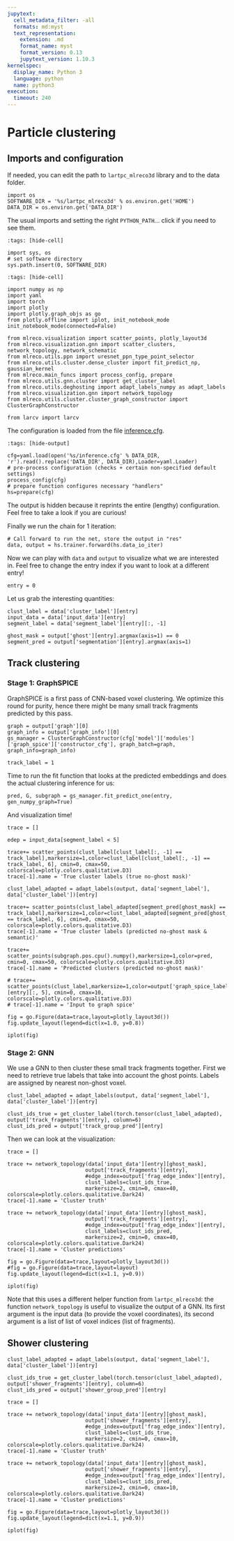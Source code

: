 ```yaml
---
jupytext:
  cell_metadata_filter: -all
  formats: md:myst
  text_representation:
    extension: .md
    format_name: myst
    format_version: 0.13
    jupytext_version: 1.10.3
kernelspec:
  display_name: Python 3
  language: python
  name: python3
execution:
  timeout: 240
---
```



# Particle clustering

## Imports and configuration
If needed, you can edit the path to `lartpc_mlreco3d` library and to the data folder.
```{code-cell}
import os
SOFTWARE_DIR = '%s/lartpc_mlreco3d' % os.environ.get('HOME') 
DATA_DIR = os.environ.get('DATA_DIR')
```

The usual imports and setting the right `PYTHON_PATH`...  click if you need to see them.
```{code-cell}
:tags: [hide-cell]

import sys, os
# set software directory
sys.path.insert(0, SOFTWARE_DIR)
```

```{code-cell}
:tags: [hide-cell]

import numpy as np
import yaml
import torch
import plotly
import plotly.graph_objs as go
from plotly.offline import iplot, init_notebook_mode
init_notebook_mode(connected=False)

from mlreco.visualization import scatter_points, plotly_layout3d
from mlreco.visualization.gnn import scatter_clusters, network_topology, network_schematic
from mlreco.utils.ppn import uresnet_ppn_type_point_selector
from mlreco.utils.cluster.dense_cluster import fit_predict_np, gaussian_kernel
from mlreco.main_funcs import process_config, prepare
from mlreco.utils.gnn.cluster import get_cluster_label
from mlreco.utils.deghosting import adapt_labels_numpy as adapt_labels
from mlreco.visualization.gnn import network_topology
from mlreco.utils.cluster.cluster_graph_constructor import ClusterGraphConstructor

from larcv import larcv
```

The configuration is loaded from the file [inference.cfg](../data/inference.cfg).
```{code-cell}
:tags: [hide-output]

cfg=yaml.load(open('%s/inference.cfg' % DATA_DIR, 'r').read().replace('DATA_DIR', DATA_DIR),Loader=yaml.Loader)
# pre-process configuration (checks + certain non-specified default settings)
process_config(cfg)
# prepare function configures necessary "handlers"
hs=prepare(cfg)
```

The output is hidden because it reprints the entire (lengthy) configuration. Feel 
free to take a look if you are curious!

Finally we run the chain for 1 iteration:
```{code-cell}
# Call forward to run the net, store the output in "res"
data, output = hs.trainer.forward(hs.data_io_iter)
```
Now we can play with `data` and `output` to visualize what we are interested in. Feel free to change the
entry index if you want to look at a different entry!
```{code-cell}
entry = 0
```
Let us grab the interesting quantities:
```{code-cell}
clust_label = data['cluster_label'][entry]
input_data = data['input_data'][entry]
segment_label = data['segment_label'][entry][:, -1]

ghost_mask = output['ghost'][entry].argmax(axis=1) == 0
segment_pred = output['segmentation'][entry].argmax(axis=1)
```


## Track clustering

### Stage 1: GraphSPICE
GraphSPICE is a first pass of CNN-based voxel clustering. We optimize this round for purity, hence there might be many small track fragments predicted by this pass.
```{code-cell}
graph = output['graph'][0]
graph_info = output['graph_info'][0]
gs_manager = ClusterGraphConstructor(cfg['model']['modules']['graph_spice']['constructor_cfg'], graph_batch=graph, graph_info=graph_info)

track_label = 1
```

Time to run the fit function that looks at the predicted embeddings and
does the actual clustering inference for us:
```{code-cell}
pred, G, subgraph = gs_manager.fit_predict_one(entry, gen_numpy_graph=True)
```

And visualization time!

```{code-cell}
trace = []

edep = input_data[segment_label < 5]

trace+= scatter_points(clust_label[clust_label[:, -1] == track_label],markersize=1,color=clust_label[clust_label[:, -1] == track_label, 6], cmin=0, cmax=50, colorscale=plotly.colors.qualitative.D3)
trace[-1].name = 'True cluster labels (true no-ghost mask)'

clust_label_adapted = adapt_labels(output, data['segment_label'], data['cluster_label'])[entry]

trace+= scatter_points(clust_label_adapted[segment_pred[ghost_mask] == track_label],markersize=1,color=clust_label_adapted[segment_pred[ghost_mask] == track_label, 6], cmin=0, cmax=50, colorscale=plotly.colors.qualitative.D3)
trace[-1].name = 'True cluster labels (predicted no-ghost mask & semantic)'

trace+= scatter_points(subgraph.pos.cpu().numpy(),markersize=1,color=pred, cmin=0, cmax=50, colorscale=plotly.colors.qualitative.D3)
trace[-1].name = 'Predicted clusters (predicted no-ghost mask)'

# trace+= scatter_points(clust_label,markersize=1,color=output['graph_spice_label'][entry][:, 5], cmin=0, cmax=10, colorscale=plotly.colors.qualitative.D3)
# trace[-1].name = 'Input to graph spice'

fig = go.Figure(data=trace,layout=plotly_layout3d())
fig.update_layout(legend=dict(x=1.0, y=0.8))

iplot(fig)
```

### Stage 2: GNN
We use a GNN to then cluster these small track fragments together.
First we need to retrieve true labels that take into account the 
ghost points. Labels are assigned by nearest non-ghost voxel.

```{code-cell}
clust_label_adapted = adapt_labels(output, data['segment_label'], data['cluster_label'])[entry]

clust_ids_true = get_cluster_label(torch.tensor(clust_label_adapted), output['track_fragments'][entry], column=6)
clust_ids_pred = output['track_group_pred'][entry]
```

Then we can look at the visualization:
```{code-cell}
trace = []

trace += network_topology(data['input_data'][entry][ghost_mask],
                         output['track_fragments'][entry],
                         #edge_index=output['frag_edge_index'][entry],
                         clust_labels=clust_ids_true,
                         markersize=2, cmin=0, cmax=40, colorscale=plotly.colors.qualitative.Dark24)
trace[-1].name = 'Cluster truth'

trace += network_topology(data['input_data'][entry][ghost_mask],
                         output['track_fragments'][entry],
                         #edge_index=output['frag_edge_index'][entry],
                         clust_labels=clust_ids_pred,
                         markersize=2, cmin=0, cmax=40, colorscale=plotly.colors.qualitative.Dark24)
trace[-1].name = 'Cluster predictions'

fig = go.Figure(data=trace,layout=plotly_layout3d())
#fig = go.Figure(data=trace,layout=layout)
fig.update_layout(legend=dict(x=1.1, y=0.9))

iplot(fig)
```

Note that this uses a different helper function from `lartpc_mlreco3d`: the function
`network_topology` is useful to visualize the output of a GNN. Its first argument is 
the input data (to provide the voxel coordinates), its second argument is a list of 
list of voxel indices (list of fragments).

## Shower clustering

```{code-cell}
clust_label_adapted = adapt_labels(output, data['segment_label'], data['cluster_label'])[entry]

clust_ids_true = get_cluster_label(torch.tensor(clust_label_adapted), output['shower_fragments'][entry], column=6)
clust_ids_pred = output['shower_group_pred'][entry]
```

```{code-cell}
trace = []

trace += network_topology(data['input_data'][entry][ghost_mask],
                         output['shower_fragments'][entry],
                         #edge_index=output['frag_edge_index'][entry],
                         clust_labels=clust_ids_true,
                         markersize=2, cmin=0, cmax=10, colorscale=plotly.colors.qualitative.Dark24)
trace[-1].name = 'Cluster truth'

trace += network_topology(data['input_data'][entry][ghost_mask],
                         output['shower_fragments'][entry],
                         #edge_index=output['frag_edge_index'][entry],
                         clust_labels=clust_ids_pred,
                         markersize=2, cmin=0, cmax=10, colorscale=plotly.colors.qualitative.Dark24)
trace[-1].name = 'Cluster predictions'

fig = go.Figure(data=trace,layout=plotly_layout3d())
fig.update_layout(legend=dict(x=1.1, y=0.9))

iplot(fig)
```